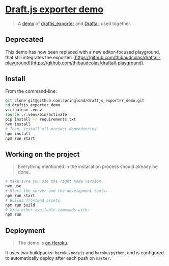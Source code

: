 # [Draft.js exporter demo](https://draftail-playground.herokuapp.com/)

> A [demo](https://draftail-playground.herokuapp.com/) of [draftjs_exporter](https://github.com/springload/draftjs_exporter) and [Draftail](https://github.com/springload/draftail) used together.

## Deprecated

This demo has now been replaced with a new editor-focused playground, that still integrates the exporter: [https://github.com/thibaudcolas/draftail-playground](https://github.com/thibaudcolas/draftail-playground).

## Install

From the command-line:

```sh
git clone git@github.com:springload/draftjs_exporter_demo.git
cd draftjs_exporter_demo
virtualenv .venv
source ./.venv/bin/activate
pip install -r requirements.txt
nvm install
# Then, install all project dependencies.
npm install
npm run start
```

## Working on the project

> Everything mentioned in the installation process should already be done.

```sh
# Make sure you use the right node version.
nvm use
# Start the server and the development tools.
npm run start
# Builds frontend assets.
npm run build
# View other available commands with:
npm run
```

## Deployment

> The demo is [on Heroku](https://draftail-playground.herokuapp.com/).

It uses two buildpacks: `heroku/nodejs` and `heroku/python`, and is configured to automatically deploy after each push on `master`.
